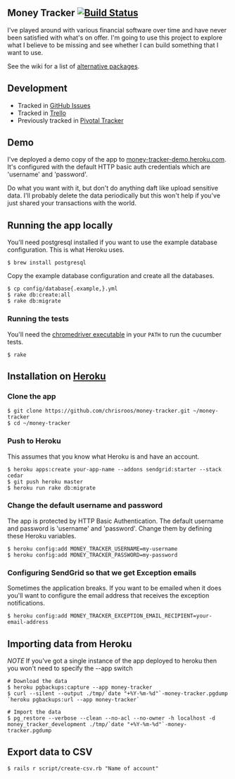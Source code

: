 ## Money Tracker [![Build Status](https://secure.travis-ci.org/chrisroos/money-tracker.png?branch=master)](http://travis-ci.org/chrisroos/money-tracker)

I've played around with various financial software over time and have never been satisfied with what's on offer.  I'm going to use this project to explore what I believe to be missing and see whether I can build something that I want to use.

See the wiki for a list of [alternative packages](https://github.com/chrisroos/money-tracker/wiki/Alternatives).

## Development

* Tracked in [GitHub Issues](https://github.com/chrisroos/money-tracker/issues)
* Tracked in [Trello](https://trello.com/b/N0kPdGAW/money-tracker)
* Previously tracked in [Pivotal Tracker](https://www.pivotaltracker.com/n/projects/290359)

## Demo

I've deployed a demo copy of the app to [money-tracker-demo.heroku.com](https://money-tracker-demo.heroku.com).  It's configured with the default HTTP basic auth credentials which are 'username' and 'password'.

Do what you want with it, but don't do anything daft like upload sensitive data.  I'll probably delete the data periodically but this won't help if you've just shared your transactions with the world.

## Running the app locally

You'll need postgresql installed if you want to use the example database configuration. This is what Heroku uses.

    $ brew install postgresql

Copy the example database configuration and create all the databases.

    $ cp config/database{.example,}.yml
    $ rake db:create:all
    $ rake db:migrate

### Running the tests

You'll need the [chromedriver executable](http://code.google.com/p/chromium/downloads/list) in your `PATH` to run the cucumber tests.

    $ rake

## Installation on [Heroku](http://www.heroku.com/)

### Clone the app

    $ git clone https://github.com/chrisroos/money-tracker.git ~/money-tracker
    $ cd ~/money-tracker

### Push to Heroku

This assumes that you know what Heroku is and have an account.

    $ heroku apps:create your-app-name --addons sendgrid:starter --stack cedar
    $ git push heroku master
    $ heroku run rake db:migrate

### Change the default username and password

The app is protected by HTTP Basic Authentication.  The default username and password is 'username' and 'password'.  Change them by defining these Heroku variables.

    $ heroku config:add MONEY_TRACKER_USERNAME=my-username
    $ heroku config:add MONEY_TRACKER_PASSWORD=my-password

### Configuring SendGrid so that we get Exception emails

Sometimes the application breaks.  If you want to be emailed when it does you'll want to configure the email address that receives the exception notifications.

    $ heroku config:add MONEY_TRACKER_EXCEPTION_EMAIL_RECIPIENT=your-email-address

## Importing data from Heroku

*NOTE* If you've got a single instance of the app deployed to heroku then you won't need to specify the --app switch

    # Download the data
    $ heroku pgbackups:capture --app money-tracker
    $ curl --silent --output ./tmp/`date "+%Y-%m-%d"`-money-tracker.pgdump `heroku pgbackups:url --app money-tracker`

    # Import the data
    $ pg_restore --verbose --clean --no-acl --no-owner -h localhost -d money_tracker_development ./tmp/`date "+%Y-%m-%d"`-money-tracker.pgdump

## Export data to CSV

    $ rails r script/create-csv.rb "Name of account"
